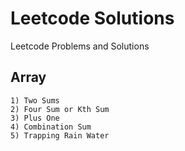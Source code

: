 # Leetcode Solutions

Leetcode Problems and Solutions

## Array

	1) Two Sums
	2) Four Sum or Kth Sum
	3) Plus One
	4) Combination Sum
	5) Trapping Rain Water
